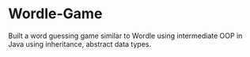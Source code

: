 # Wordle-Game
Built a word guessing game similar to Wordle using intermediate OOP in Java using inheritance, abstract data types.
